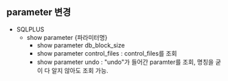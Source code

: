 ## parameter 변경

- SQLPLUS
  - show parameter {파라미터명}
    - show parameter db_block_size 
    - show parameter control_files : control_files를 조회 
    - show parameter undo : "undo"가 들어간 paramter를 조회, 명칭을 굳이 다 알지 않아도 조회 가능. 
